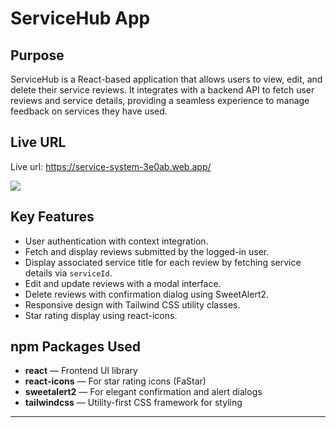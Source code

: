 # ServiceHub App

## Purpose

ServiceHub is a React-based application that allows users to view, edit, and delete their service reviews. It integrates with a backend API to fetch user reviews and service details, providing a seamless experience to manage feedback on services they have used.

## Live URL

Live url: https://service-system-3e0ab.web.app/

<img src="https://i.ibb.co.com/5X96FPX7/Screenshot-2025-08-08-174931.png">

## Key Features

- User authentication with context integration.
- Fetch and display reviews submitted by the logged-in user.
- Display associated service title for each review by fetching service details via `serviceId`.
- Edit and update reviews with a modal interface.
- Delete reviews with confirmation dialog using SweetAlert2.
- Responsive design with Tailwind CSS utility classes.
- Star rating display using react-icons.

## npm Packages Used

- **react** — Frontend UI library
- **react-icons** — For star rating icons (FaStar)
- **sweetalert2** — For elegant confirmation and alert dialogs
- **tailwindcss** — Utility-first CSS framework for styling

---
